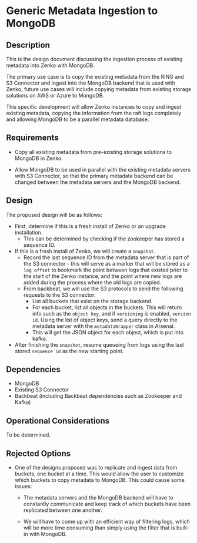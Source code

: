 # Generic Metadata Ingestion to MongoDB

## Description

This is the design document discussing the ingestion process of existing metadata
into Zenko with MongoDB.

The primary use case is to copy the existing metadata from the RING and S3 Connector
and ingest into the MongoDB backend that is used with Zenko; future use cases will
include copying metadata from existing storage solutions on AWS or Azure to MongoDB.

This specific development will allow Zenko instances to copy and ingest existing
metadata,
copying the information from the raft logs completely and allowing MongoDB to be
a parallel metadata database.

## Requirements

* Copy all existing metadata from pre-existing storage solutions to MongoDB in Zenko.

* Allow MongoDB to be used in parallel with the existing metadata servers with S3
  Connector, so that the primary metadata backend can be changed between the metadata
  servers and the MongoDB backend.

## Design

The proposed design will be as follows:

* First, determine if this is a fresh install of Zenko or an upgrade installation.
    * This can be determined by checking if the zookeeper has stored a sequence ID.
* If this is a fresh install of Zenko, we will create a `snapshot`.
    * Record the last sequence ID from the metadata server that is part of the S3
      connector - this will serve as a marker that will be stored as a `log offset`
      to bookmark the point between logs that existed prior to the start of the
      Zenko instance, and the point where new logs are added during the process
      where the old logs are copied.
    * From backbeat, we will use the S3 protocols to send the following requests
      to the S3 connector:
        * List all buckets that exist on the storage backend.
        * For each bucket, list all objects in the buckets. This will return info
          such as the `object key`, and if `versioning` is enabled, `version id`.
      Using the list of object keys, send a query directly to the metadata server
      with the `metadataWrapper` class in Arsenal.
        * This will get the JSON object for each object, which is put into kafka.
* After finishing the `snapshot`, resume queueing from logs using the last stored
  `sequence id` as the new starting point.

## Dependencies

* MongoDB
* Existing S3 Connector
* Backbeat (including Backbeat dependencies such as Zookeeper and Kafka)

## Operational Considerations

To be determined.

## Rejected Options

* One of the designs proposed was to replicate and ingest data from buckets, one
  bucket at a time. This would allow the user to customize which buckets to copy
  metadata to MongoDB. This could cause some issues:

  * The metadata servers and the MongoDB backend will have to constantly communicate
    and keep track of which buckets have been replicated between one another.

  * We will have to come up with an efficient way of filtering logs, which will be
    more time consuming than simply using the filter that is built-in with MongoDB.
